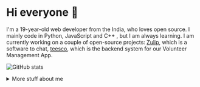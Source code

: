 
# Hi everyone :wave:

I'm a 19-year-old web developer from the India, who loves open source.
I mainly code in Python, JavaScript and C++ , but I am always learning. I am currently
working on a couple of open-source projects: [Zulip](https://github.com/zulip/zulip), which is a software to chat, [teesco](https://github.com/ECellNitrr/teesco-backend), which is the backend system for our Volunteer Management App. 


![GitHub stats](https://readme.trnck.dev/api?username=sahil9001)

<details>
<summary>
  More stuff about me
</summary>

### What I do

I do Open Source and Competitive Programming, though I'm more inclined to development, I try to do CP as much as possible . I am really passionate about doing web
development, it is in my opinion the best combination of logical programming and
(sometimes) beautiful design.

## My skills 📜
- Django 
- React 
- Node JS
- Quantum Computing

### Programming Languages

- C++
- Q#
- JavaScript
- Python
- Java

### Web Technologies
- ReactJS
- Django
- HTML, CSS
- MySQL

### Application Development

- C++ (sort of)
- Flutter
### Languages 🌐

| Language      | Proficiency                                                               |
| ------------- | ------------------------------------------------------------------------- |
| English       | Professional working proficiency                                          |
| Hindi         | Native or bilingual proficiency                                           |
| Marathi       | Elementary proficiency                                                    |

## What I'm currently learning 📚

- Machine Learning
- Competitive Programming
- Web Development

## Competitive programming handles

- [CodeChef](https://codechef.com/users/gigawhiz/)
- [CodeForces](https://codeforces.com/profile/gigawhiz/)
- [LeetCode](https://leetcode.com/profile/belmod/)
